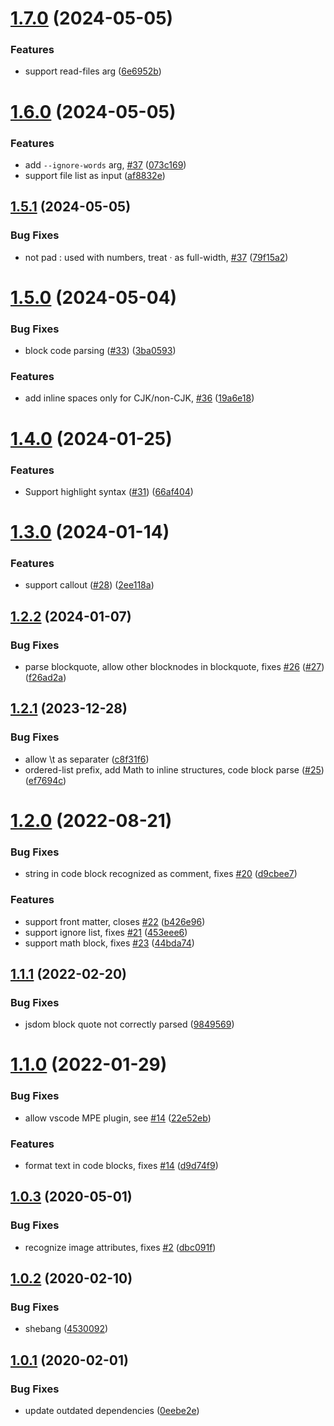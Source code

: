# [1.7.0](https://github.com/harttle/md-padding/compare/v1.6.0...v1.7.0) (2024-05-05)


### Features

* support read-files arg ([6e6952b](https://github.com/harttle/md-padding/commit/6e6952bfbc79cc0cfc004869f41ac9235c8dd199))

# [1.6.0](https://github.com/harttle/md-padding/compare/v1.5.1...v1.6.0) (2024-05-05)


### Features

* add `--ignore-words` arg, [#37](https://github.com/harttle/md-padding/issues/37) ([073c169](https://github.com/harttle/md-padding/commit/073c169032c9517e96267c81a5b9250c3b826637))
* support file list as input ([af8832e](https://github.com/harttle/md-padding/commit/af8832e291d4ecf33865616b720f3de4618f1eb4))

## [1.5.1](https://github.com/harttle/md-padding/compare/v1.5.0...v1.5.1) (2024-05-05)


### Bug Fixes

* not pad : used with numbers, treat · as full-width, [#37](https://github.com/harttle/md-padding/issues/37) ([79f15a2](https://github.com/harttle/md-padding/commit/79f15a22ea61cbc68f2a6c3fdb7df3fe8333f22d))

# [1.5.0](https://github.com/harttle/md-padding/compare/v1.4.0...v1.5.0) (2024-05-04)


### Bug Fixes

* block code parsing ([#33](https://github.com/harttle/md-padding/issues/33)) ([3ba0593](https://github.com/harttle/md-padding/commit/3ba0593857f72d4b297afcae2db133e789e4713c))


### Features

* add inline spaces only for CJK/non-CJK, [#36](https://github.com/harttle/md-padding/issues/36) ([19a6e18](https://github.com/harttle/md-padding/commit/19a6e18bc25d9fbad2f5aeb3ee019a46fbf240d7))

# [1.4.0](https://github.com/harttle/md-padding/compare/v1.3.0...v1.4.0) (2024-01-25)


### Features

* Support highlight syntax ([#31](https://github.com/harttle/md-padding/issues/31)) ([66af404](https://github.com/harttle/md-padding/commit/66af404963f010a872cbaeeaac58ff7494642b69))

# [1.3.0](https://github.com/harttle/md-padding/compare/v1.2.2...v1.3.0) (2024-01-14)


### Features

* support callout ([#28](https://github.com/harttle/md-padding/issues/28)) ([2ee118a](https://github.com/harttle/md-padding/commit/2ee118a4f401ab60c04cd602ba14aa2871c3c457))

## [1.2.2](https://github.com/harttle/md-padding/compare/v1.2.1...v1.2.2) (2024-01-07)


### Bug Fixes

* parse blockquote, allow other blocknodes in blockquote, fixes [#26](https://github.com/harttle/md-padding/issues/26) ([#27](https://github.com/harttle/md-padding/issues/27)) ([f26ad2a](https://github.com/harttle/md-padding/commit/f26ad2aa7e2a75ab0c253714edb3c6dfb142ad34))

## [1.2.1](https://github.com/harttle/md-padding/compare/v1.2.0...v1.2.1) (2023-12-28)


### Bug Fixes

* allow \t as separater ([c8f31f6](https://github.com/harttle/md-padding/commit/c8f31f68a3965af3290aa0c812abbf0dddc64b12))
* ordered-list prefix, add Math to inline structures, code block parse ([#25](https://github.com/harttle/md-padding/issues/25)) ([ef7694c](https://github.com/harttle/md-padding/commit/ef7694c073ec6036daa2c091148fb8c5a4e50d86))

# [1.2.0](https://github.com/harttle/md-padding/compare/v1.1.1...v1.2.0) (2022-08-21)


### Bug Fixes

* string in code block recognized as comment, fixes [#20](https://github.com/harttle/md-padding/issues/20) ([d9cbee7](https://github.com/harttle/md-padding/commit/d9cbee779b54e5898964d67f0cb1b7fe82cf71b9))


### Features

* support front matter, closes [#22](https://github.com/harttle/md-padding/issues/22) ([b426e96](https://github.com/harttle/md-padding/commit/b426e96ff4a22e3797b5482949717d7f562306f9))
* support ignore list, fixes [#21](https://github.com/harttle/md-padding/issues/21) ([453eee6](https://github.com/harttle/md-padding/commit/453eee6c2fef45014192a2ebfb566c0c7a42865e))
* support math block, fixes [#23](https://github.com/harttle/md-padding/issues/23) ([44bda74](https://github.com/harttle/md-padding/commit/44bda744e90a2ba91f90c05736d0ef94d1d66d11))

## [1.1.1](https://github.com/harttle/md-padding/compare/v1.1.0...v1.1.1) (2022-02-20)


### Bug Fixes

* jsdom block quote not correctly parsed ([9849569](https://github.com/harttle/md-padding/commit/984956923b9fcd25314482109e793e85e9ee5d21))

# [1.1.0](https://github.com/harttle/md-padding/compare/v1.0.3...v1.1.0) (2022-01-29)


### Bug Fixes

* allow vscode MPE plugin, see [#14](https://github.com/harttle/md-padding/issues/14) ([22e52eb](https://github.com/harttle/md-padding/commit/22e52eb4a0c80715526b0ad5c2067177c797a916))


### Features

* format text in code blocks, fixes [#14](https://github.com/harttle/md-padding/issues/14) ([d9d74f9](https://github.com/harttle/md-padding/commit/d9d74f9ee9c45cdbc20504f9a45bee9c9d68030c))

## [1.0.3](https://github.com/harttle/md-padding/compare/v1.0.2...v1.0.3) (2020-05-01)


### Bug Fixes

* recognize image attributes, fixes [#2](https://github.com/harttle/md-padding/issues/2) ([dbc091f](https://github.com/harttle/md-padding/commit/dbc091f8410ca2a5f43f54f40d39cda0700ba66f))

## [1.0.2](https://github.com/harttle/md-padding/compare/v1.0.1...v1.0.2) (2020-02-10)


### Bug Fixes

* shebang ([4530092](https://github.com/harttle/md-padding/commit/4530092a14d41ee2eff704d58dffbaebc3b85cdb))

## [1.0.1](https://github.com/harttle/md-padding/compare/v1.0.0...v1.0.1) (2020-02-01)


### Bug Fixes

* update outdated dependencies ([0eebe2e](https://github.com/harttle/md-padding/commit/0eebe2ebe5a0e21a8539813c33a26a17be3957cb))
